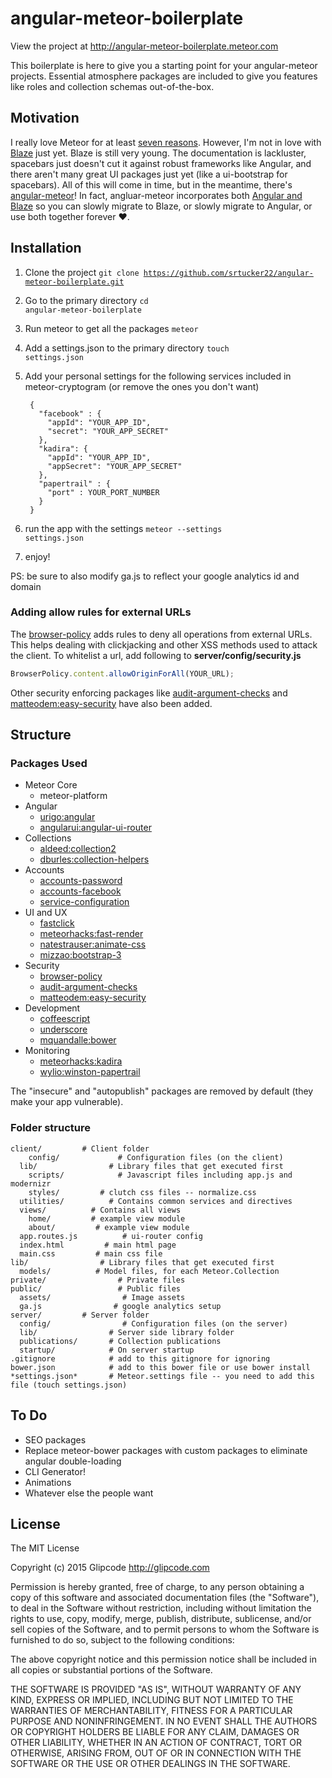 # angular-meteor-boilerplate
View the project at <a href="http://angular-meteor-boilerplate.meteor.com">http://angular-meteor-boilerplate.meteor.com</a>

This boilerplate is here to give you a starting point for your angular-meteor projects. Essential atmosphere packages are included to give you features like roles and collection schemas out-of-the-box.

## Motivation

I really love Meteor for at least <a href="http://docs.meteor.com/#/full/sevenprinciples">seven reasons</a>. However, I'm not in love with <a href="https://www.meteor.com/blaze">Blaze</a> just yet. Blaze is still very young. The documentation is lackluster, spacebars just doesn't cut it against robust frameworks like Angular, and there aren't many great UI packages just yet (like a ui-bootstrap for spacebars). All of this will come in time, but in the meantime, there's <a href="http://angularjs.meteor.com/">angular-meteor</a>! In fact, angluar-meteor incorporates both <a href="http://angularjs.meteor.com/manifest">Angular and Blaze</a> so you can slowly migrate to Blaze, or slowly migrate to Angular, or use both together forever ♥.

## Installation

1. Clone the project <code>git clone https://github.com/srtucker22/angular-meteor-boilerplate.git</code>
2. Go to the primary directory <code>cd angular-meteor-boilerplate</code>
3. Run meteor to get all the packages <code>meteor</code>
4. Add a settings.json to the primary directory <code>touch settings.json</code>
5. Add your personal settings for the following services included in meteor-cryptogram (or remove the ones you don't want)

        
        {
          "facebook" : {
            "appId": "YOUR_APP_ID",
            "secret": "YOUR_APP_SECRET"
          },
          "kadira": { 
            "appId": "YOUR_APP_ID", 
            "appSecret": "YOUR_APP_SECRET" 
          },
          "papertrail" : {
            "port" : YOUR_PORT_NUMBER
          }
        }
        

6. run the app with the settings <code>meteor --settings settings.json</code>
7. enjoy!

PS: be sure to also modify ga.js to reflect your google analytics id and domain

### Adding allow rules for external URLs

The [browser-policy](https://atmospherejs.com/meteor/browser-policy) adds rules to deny all operations from external URLs.
This helps dealing with clickjacking and other XSS methods used to attack the client. To whitelist a url, add following to 
__server/config/security.js__

```javascript
BrowserPolicy.content.allowOriginForAll(YOUR_URL);
```

Other security enforcing packages like [audit-argument-checks](https://docs.meteor.com/#/full/auditargumentchecks) and 
[matteodem:easy-security](https://github.com/matteodem/meteor-easy-security) have also been added.

## Structure

### Packages Used

* Meteor Core
  * meteor-platform
* Angular
  * [urigo:angular](https://github.com/Urigo/angular-meteor)
  * [angularui:angular-ui-router](https://atmospherejs.com/angularui/angular-ui-router)
* Collections
  * [aldeed:collection2](https://github.com/aldeed/meteor-collection2)
  * [dburles:collection-helpers](https://github.com/dburles/meteor-collection-helpers)
* Accounts
  * [accounts-password](https://github.com/meteor/meteor/tree/devel/packages/accounts-password)
  * [accounts-facebook](https://github.com/meteor/meteor/tree/devel/packages/accounts-facebook)
  * [service-configuration](https://atmospherejs.com/meteor/service-configuration)
* UI and UX
  * [fastclick](https://github.com/meteor/meteor/tree/devel/packages/fastclick)
  * [meteorhacks:fast-render](https://github.com/meteorhacks/fast-render)
  * [natestrauser:animate-css](https://github.com/nate-strauser/meteor-animate-css/)
  * [mizzao:bootstrap-3](https://github.com/mangasocial/meteor-bootstrap-3)
* Security
  * [browser-policy](https://github.com/meteor/meteor/tree/devel/packages/browser-policy)
  * [audit-argument-checks](https://github.com/meteor/meteor/tree/devel/packages/audit-argument-checks)
  * [matteodem:easy-security](https://github.com/matteodem/meteor-easy-security)
* Development
  * [coffeescript](https://github.com/meteor/meteor/tree/devel/packages/coffeescript)
  * [underscore](https://github.com/meteor/meteor/tree/devel/packages/underscore)
  * [mquandalle:bower](https://github.com/mquandalle/meteor-bower/)
* Monitoring
  * [meteorhacks:kadira](https://github.com/meteorhacks/kadira/)
  * [wylio:winston-papertrail](https://github.com/Wylio/meteor-winston-papertrail/)

The "insecure" and "autopublish" packages are removed by default (they make your app vulnerable).

### Folder structure

```
client/         # Client folder
    config/             # Configuration files (on the client)
  lib/                # Library files that get executed first
    scripts/            # Javascript files including app.js and modernizr
    styles/         # clutch css files -- normalize.css
  utilities/          # Contains common services and directives
  views/          # Contains all views
    home/         # example view module
    about/         # example view module
  app.routes.js          # ui-router config
  index.html         # main html page
  main.css         # main css file
lib/                # Library files that get executed first
  models/          # Model files, for each Meteor.Collection
private/                # Private files
public/                 # Public files
  assets/                # Image assets
  ga.js                # google analytics setup
server/         # Server folder
  config/                # Configuration files (on the server)
  lib/                # Server side library folder
  publications/       # Collection publications
  startup/            # On server startup
.gitignore            # add to this gitignore for ignoring
bower.json            # add to this bower file or use bower install
*settings.json*       # Meteor.settings file -- you need to add this file (touch settings.json)
```

## To Do

-  SEO packages
-  Replace meteor-bower packages with custom packages to eliminate angular double-loading
-  CLI Generator!
-  Animations
-  Whatever else the people want

## License

The MIT License

Copyright (c) 2015 Glipcode http://glipcode.com

Permission is hereby granted, free of charge, to any person obtaining a copy
of this software and associated documentation files (the "Software"), to deal
in the Software without restriction, including without limitation the rights
to use, copy, modify, merge, publish, distribute, sublicense, and/or sell
copies of the Software, and to permit persons to whom the Software is
furnished to do so, subject to the following conditions:

The above copyright notice and this permission notice shall be included in
all copies or substantial portions of the Software.

THE SOFTWARE IS PROVIDED "AS IS", WITHOUT WARRANTY OF ANY KIND, EXPRESS OR
IMPLIED, INCLUDING BUT NOT LIMITED TO THE WARRANTIES OF MERCHANTABILITY,
FITNESS FOR A PARTICULAR PURPOSE AND NONINFRINGEMENT. IN NO EVENT SHALL THE
AUTHORS OR COPYRIGHT HOLDERS BE LIABLE FOR ANY CLAIM, DAMAGES OR OTHER
LIABILITY, WHETHER IN AN ACTION OF CONTRACT, TORT OR OTHERWISE, ARISING FROM,
OUT OF OR IN CONNECTION WITH THE SOFTWARE OR THE USE OR OTHER DEALINGS IN
THE SOFTWARE.